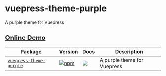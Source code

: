 # vuepress-theme-purple
A purple theme for Vuepress

## [Online Demo](https://fengxinming.github.io/vuepress-theme-purple)

| Package | Version | Docs | Description |
| ------- | ------- | ---- | ----------- |
| [`vuepress-theme-purple`](packages/vuepress-theme-purple) | [![npm](https://img.shields.io/npm/v/vuepress-theme-purple.svg?style=flat-square)](https://www.npmjs.com/package/vuepress-theme-purple) | [![](https://img.shields.io/badge/API%20Docs-markdown-lightgrey.svg?style=flat-square)](packages/vuepress-theme-purple#readme) | A purple theme for Vuepress |
